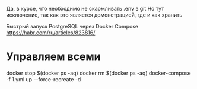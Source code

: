 Да, в курсе, что необходимо не скармливать .env в git
Но тут исключение, так как это является демонстрацией, где и как хранить


Быстрый запуск PostgreSQL через Docker Compose
https://habr.com/ru/articles/823816/


# Управляем всеми
docker stop $(docker ps -aq)
docker rm $(docker ps -aq)
docker-compose -f 1.yml up --force-recreate -d


